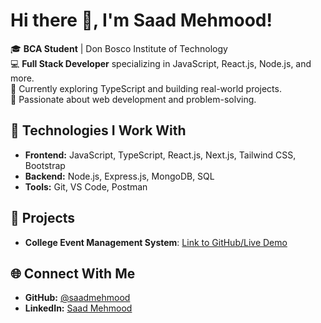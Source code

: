 # Hi there 👋, I'm Saad Mehmood!

🎓 **BCA Student** | Don Bosco Institute of Technology  
💻 **Full Stack Developer** specializing in JavaScript, React.js, Node.js, and more.  
🌱 Currently exploring TypeScript and building real-world projects.  
🚀 Passionate about web development and problem-solving.  

## 🔧 Technologies I Work With
- **Frontend:** JavaScript, TypeScript, React.js, Next.js, Tailwind CSS, Bootstrap  
- **Backend:** Node.js, Express.js, MongoDB, SQL  
- **Tools:** Git, VS Code, Postman

## 📌 Projects
- **College Event Management System**: [Link to GitHub/Live Demo](https://event-mang-app.vercel.app/)

## 🌐 Connect With Me
- **GitHub:** [@saadmehmood](https://github.com/Saadmehmood1234)
- **LinkedIn:** [Saad Mehmood](https://linkedin.com/in/saad-mehmood-4a6036255/)

